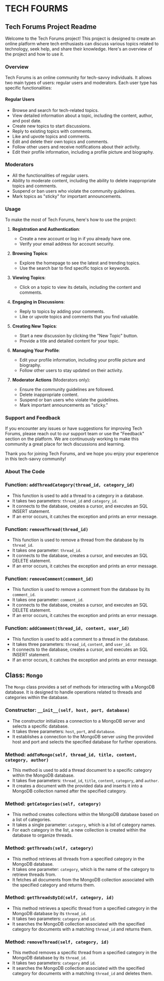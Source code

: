 # TECH FOURMS
## Tech Forums Project Readme

Welcome to the Tech Forums project! This project is designed to create an online platform where tech enthusiasts can discuss various topics related to technology, seek help, and share their knowledge. Here's an overview of the project and how to use it.

### Overview

Tech Forums is an online community for tech-savvy individuals. It allows two main types of users: regular users and moderators. Each user type has specific functionalities:

#### Regular Users
- Browse and search for tech-related topics.
- View detailed information about a topic, including the content, author, and post date.
- Create new topics to start discussions.
- Reply to existing topics with comments.
- Like and upvote topics and comments.
- Edit and delete their own topics and comments.
- Follow other users and receive notifications about their activity.
- Edit their profile information, including a profile picture and biography.

### Moderators
- All the functionalities of regular users.
- Ability to moderate content, including the ability to delete inappropriate topics and comments.
- Suspend or ban users who violate the community guidelines.
- Mark topics as "sticky" for important announcements.

### Usage

To make the most of Tech Forums, here's how to use the project:

1. **Registration and Authentication**:
   - Create a new account or log in if you already have one.
   - Verify your email address for account security.

2. **Browsing Topics**:
   - Explore the homepage to see the latest and trending topics.
   - Use the search bar to find specific topics or keywords.

3. **Viewing Topics**:
   - Click on a topic to view its details, including the content and comments.

4. **Engaging in Discussions**:
   - Reply to topics by adding your comments.
   - Like or upvote topics and comments that you find valuable.

5. **Creating New Topics**:
   - Start a new discussion by clicking the "New Topic" button.
   - Provide a title and detailed content for your topic.

6. **Managing Your Profile**:
   - Edit your profile information, including your profile picture and biography.
   - Follow other users to stay updated on their activity.

7. **Moderator Actions** (Moderators only):
   - Ensure the community guidelines are followed.
   - Delete inappropriate content.
   - Suspend or ban users who violate the guidelines.
   - Mark important announcements as "sticky."

### Support and Feedback

If you encounter any issues or have suggestions for improving Tech Forums, please reach out to our support team or use the "Feedback" section on the platform. We are continuously working to make this community a great place for tech discussions and learning.

Thank you for joining Tech Forums, and we hope you enjoy your experience in this tech-savvy community!

### About The Code 

### Function: `addThreadCategory(thread_id, category_id)`
- This function is used to add a thread to a category in a database.
- It takes two parameters: `thread_id` and `category_id`.
- It connects to the database, creates a cursor, and executes an SQL INSERT statement.
- If an error occurs, it catches the exception and prints an error message.

### Function: `removeThread(thread_id)`
- This function is used to remove a thread from the database by its `thread_id`.
- It takes one parameter: `thread_id`.
- It connects to the database, creates a cursor, and executes an SQL DELETE statement.
- If an error occurs, it catches the exception and prints an error message.

### Function: `removeComment(comment_id)`
- This function is used to remove a comment from the database by its `comment_id`.
- It takes one parameter: `comment_id`.
- It connects to the database, creates a cursor, and executes an SQL DELETE statement.
- If an error occurs, it catches the exception and prints an error message.

### Function: `addComment(thread_id, content, user_id)`
- This function is used to add a comment to a thread in the database.
- It takes three parameters: `thread_id`, `content`, and `user_id`.
- It connects to the database, creates a cursor, and executes an SQL INSERT statement.
- If an error occurs, it catches the exception and prints an error message.

## Class: `Mongo`
The `Mongo` class provides a set of methods for interacting with a MongoDB database. It is designed to handle operations related to threads and categories within the database.

### Constructor: `__init__(self, host, port, database)`
- The constructor initializes a connection to a MongoDB server and selects a specific database.
- It takes three parameters: `host`, `port`, and `database`.
- It establishes a connection to the MongoDB server using the provided host and port and selects the specified database for further operations.

### Method: `addToMongo(self, thread_id, title, content, category, author)`
- This method is used to add a thread document to a specific category within the MongoDB database.
- It takes five parameters: `thread_id`, `title`, `content`, `category`, and `author`.
- It creates a document with the provided data and inserts it into a MongoDB collection named after the specified category.

### Method: `getCategories(self, category)`
- This method creates collections within the MongoDB database based on a list of categories.
- It takes a single parameter: `category`, which is a list of category names.
- For each category in the list, a new collection is created within the database to organize threads.

### Method: `getThreads(self, category)`
- This method retrieves all threads from a specified category in the MongoDB database.
- It takes one parameter: `category`, which is the name of the category to retrieve threads from.
- It fetches all documents from the MongoDB collection associated with the specified category and returns them.

### Method: `getThreadsById(self, category, id)`
- This method retrieves a specific thread from a specified category in the MongoDB database by its `thread_id`.
- It takes two parameters: `category` and `id`.
- It searches the MongoDB collection associated with the specified category for documents with a matching `thread_id` and returns them.

### Method: `removeThread(self, category, id)`
- This method removes a specific thread from a specified category in the MongoDB database by its `thread_id`.
- It takes two parameters: `category` and `id`.
- It searches the MongoDB collection associated with the specified category for documents with a matching `thread_id` and deletes them.
